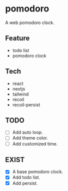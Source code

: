 # pomodoro

A web pomodoro clock.

## Feature

- todo list
- pomodoro clock

## Tech

- react
- nextjs
- tailwind
- recoil
- recoil-persist

## TODO

- [ ] Add auto loop.
- [ ] Add theme color.
- [ ] Add customized time.

## EXIST

- [x] A base pomodoro clock.
- [x] Add todo list.
- [x] Add persist.
